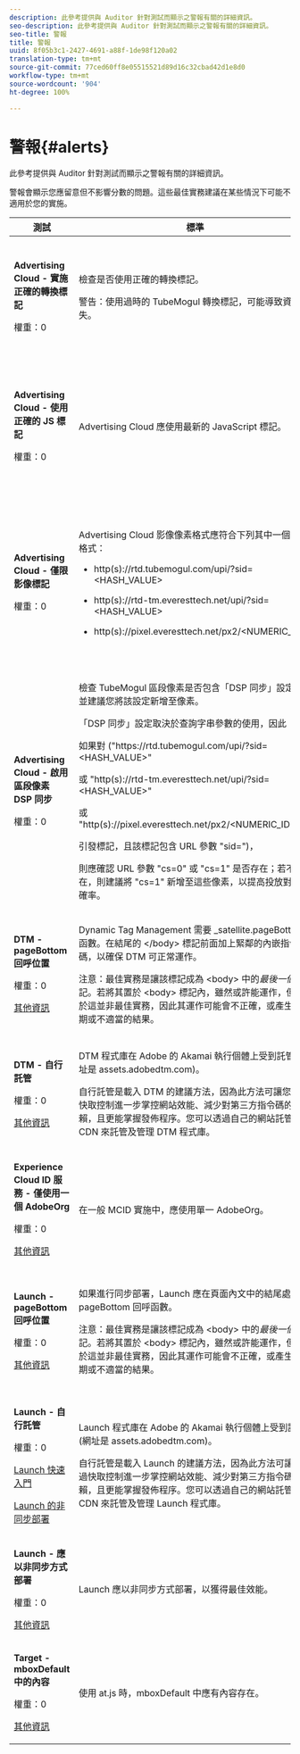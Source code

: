 ```yaml
---
description: 此參考提供與 Auditor 針對測試而顯示之警報有關的詳細資訊。
seo-description: 此參考提供與 Auditor 針對測試而顯示之警報有關的詳細資訊。
seo-title: 警報
title: 警報
uuid: 8f05b3c1-2427-4691-a88f-1de98f120a02
translation-type: tm+mt
source-git-commit: 77ced60ff8e05515521d89d16c32cbad42d1e8d0
workflow-type: tm+mt
source-wordcount: '904'
ht-degree: 100%

---
```



# 警報{#alerts}

此參考提供與 Auditor 針對測試而顯示之警報有關的詳細資訊。

警報會顯示您應留意但不影響分數的問題。這些最佳實務建議在某些情況下可能不適用於您的實施。

<table id="table_031432C9BB804A6F90E7FF572739E169"> 
 <thead> 
  <tr> 
   <th colname="col1" class="entry"> 測試 </th> 
   <th colname="col2" class="entry"> 標準 </th> 
   <th colname="col3" class="entry"> 建議 </th> 
  </tr>
 </thead>
 <tbody> 
  <tr> 
   <td colname="col1"> 
    <!--
      1.0.1 
    --> <p><b>Advertising Cloud - 實施正確的轉換標記</b> </p> <p>權重：0 </p> </td> 
   <td colname="col2"> <p>檢查是否使用正確的轉換標記。 </p> <p> <p>警告：使用過時的 TubeMogul 轉換標記，可能導致資料遺失。 </p> </p> </td> 
   <td colname="col3"> <p>將您的轉換像素升級為新的 Advertising Cloud 僅限影像轉換標記。 </p> <p>這項工作用 Advertising Cloud Launch Extension 來執行最為容易。 </p> </td> 
  </tr> 
  <tr> 
   <td colname="col1"> 
    <!--
      1.0.1 
    --> <p><b>Advertising Cloud - 使用正確的 JS 標記</b> </p> <p>權重：0 </p> </td> 
   <td colname="col2"> <p>Advertising Cloud 應使用最新的 JavaScript 標記。 </p> </td> 
   <td colname="col3"> <p>將您的 Advertising Cloud JavaScript 升級至最新版本。使用過時的 JavaScript 版本可能會導致功能失效。 </p> <p>使用 Advertising Cloud Launch Extension 可輕鬆完成這項工作。 </p> </td> 
  </tr> 
  <tr> 
   <td colname="col1"> 
    <!--
      1.0.1 
    --> <p><b>Advertising Cloud - 僅限影像標記</b> </p> <p>權重：0 </p> </td> 
   <td colname="col2"> <p>Advertising Cloud 影像像素格式應符合下列其中一個建議格式： </p> <p> 
     <ul id="ul_D85BE9C8A8654DE890E1A814E3573D86"> 
      <li id="li_E2AEDD76AC7044E8AD6AE8375858D198"> <p><span class="codeph"> http(s)://rtd.tubemogul.com/upi/?sid=&lt;HASH_VALUE&gt;</span> </p> </li> 
      <li id="li_1EEFA03516BF445294B5EC5DED891758"> <p><span class="codeph"> http(s)://rtd-tm.everesttech.net/upi/?sid=&lt;HASH_VALUE&gt;</span> </p> </li> 
      <li id="li_F72206B142214217BDD34356D2F3D8AD"> <p><span class="codeph"> http(s)://pixel.everesttech.net/px2/&lt;NUMERIC_ID&gt;?</span> </p> </li> 
     </ul> </p> </td> 
   <td colname="col3"> <p>將您的 Advertising Cloud 像素升級至新的 Advertising Cloud 僅限影像標記，以確保您使用的是完整的 Advertising Cloud 功能。 </p> <p>這項工作用 Advertising Cloud Launch Extension 來執行最為容易。 </p> </td> 
  </tr> 
  <tr> 
   <td colname="col1"> 
    <!--
      1.0.1 
    --> <p><b>Advertising Cloud - 啟用區段像素 DSP 同步</b> </p> <p>權重：0 </p> </td> 
   <td colname="col2"> <p>檢查 TubeMogul 區段像素是否包含「DSP 同步」設定，並建議您將該設定新增至像素。 </p> <p>「DSP 同步」設定取決於查詢字串參數的使用，因此 </p> <p>如果對 <span class="codeph">("https://rtd.tubemogul.com/upi/?sid=&lt;HASH_VALUE&gt;"</span> </p> <p> 或 <span class="codeph">"http(s)://rtd-tm.everesttech.net/upi/?sid=&lt;HASH_VALUE&gt;"</span> </p> <p> 或 <span class="codeph">"http(s)://pixel.everesttech.net/px2/&lt;NUMERIC_ID&gt;?"</span> </p> <p>引發標記，且該標記包含 URL 參數 <span class="codeph">"sid=")</span>， </p> <p>則應確認 URL 參數 <span class="codeph">"cs=0"</span> 或 <span class="codeph">"cs=1"</span> 是否存在；若不存在，則建議將 <span class="codeph">"cs=1"</span> 新增至這些像素，以提高投放對象準確率。 </p> </td> 
   <td colname="col3"> <p> 將 URL 參數 <span class="codeph">"cs=1"</span> 新增至 Advertising Cloud 像素，以便進行 DSP 同步，進而提高投放對象準確率。 </p> <p>這項工作用 Advertising Cloud Launch Extension 來執行最為容易。 </p> </td> 
  </tr> 
  <tr> 
   <td colname="col1"> 
    <!--
      CAce6db25bc8c443409f0fcc5ac9d622c3 
    --> <p><b>DTM - pageBottom 回呼位置</b> </p> <p>權重：0 </p> <p><a href="https://docs.adobe.com/content/help/zh-Hant/dtm/using/client-side/t-add-header-fooder-code.html" format="html" scope="external"> 其他資訊</a> </p> 
    <!--
      TEa9df69942f404055a64262889c8b21d3 
    --> </td> 
   <td colname="col2"> <p>Dynamic Tag Management 需要 <span class="codeph">_satellite.pageBottom()</span> 函數。在結尾的 <span class="codeph">&lt;/body&gt;</span> 標記前面加上緊鄰的內嵌指令碼，以確保 DTM 可正常運作。 </p> <p> <p>注意：最佳實務是讓該標記成為 <span class="codeph">&lt;body&gt;</span> 中的<i>最後一個</i>標記。若將其置於 <span class="codeph">&lt;body&gt;</span> 標記內，雖然或許能運作，但由於這並非最佳實務，因此其運作可能會不正確，或產生非預期或不適當的結果。 </p> </p> </td> 
   <td colname="col3"> <p>在結尾的 <span class="codeph">&lt;/body&gt;</span> 標記前面加上緊鄰的內嵌指令碼，以確保 DTM 可正常運作。 </p> </td> 
  </tr> 
  <tr> 
   <td colname="col1"> 
    <!--
      1.0.1 
    --> <p><b>DTM - 自行託管</b> </p> <p>權重：0 </p> <p><a href="https://docs.adobe.com/content/help/zh-Hant/dtm/using/client-side/client-side-information.html" format="html" scope="external"> 其他資訊</a> </p> </td> 
   <td colname="col2"> <p> DTM 程式庫在 Adobe 的 Akamai 執行個體上受到託管 (網址是 <span class="filepath">assets.adobedtm.com</span>)。 </p> <p> 自行託管是載入 DTM 的建議方法，因為此方法可讓您透過快取控制進一步掌控網站效能、減少對第三方指令碼的依賴，且更能掌握發佈程序。您可以透過自己的網站託管或 CDN 來託管及管理 DTM 程式庫。 </p> </td> 
   <td colname="col3"> <p>自行託管是在頁面上載入 DTM 的建議方法。雖然透過 Akamai CDN 進行 DTM 託管在多數情況下都是可行的，但自行託管可以改善頁面效能。 </p> </td> 
  </tr> 
  <tr> 
   <td colname="col1"> 
    <!--
      1.0.1 
    --> <p><b>Experience Cloud ID 服務 - 僅使用一個 AdobeOrg</b> </p> <p>權重：0 </p> <p><a href="https://docs.adobe.com/content/help/zh-Hant/id-service/using/intro/id-request.html" format="html" scope="external"> 其他資訊</a> </p> </td> 
   <td colname="col2"> <p>在一般 MCID 實施中，應使用單一 AdobeOrg。 </p> </td> 
   <td colname="col3"> <p>驗證此實施有多個 AdobeOrg ID。 </p> </td> 
  </tr> 
  <tr> 
   <td colname="col1"> 
    <!--
      1.0.5 
    --> <p><b>Launch - pageBottom 回呼位置</b> </p> <p>權重：0 </p> <p><a href="https://adobe.com/go/launch_help_get_started" format="https" scope="external"> 其他資訊</a> </p> 
    <!--
      TE48c499b022f545c5bccc6f8bde169685 
    --> </td> 
   <td colname="col2"> <p>如果進行同步部署，Launch 應在頁面內文中的結尾處定義 <span class="codeph">pageBottom</span> 回呼函數。 </p> <p> <p>注意：最佳實務是讓該標記成為 <span class="codeph">&lt;body&gt;</span> 中的<i>最後一個</i>標記。若將其置於 <span class="codeph">&lt;body&gt;</span> 標記內，雖然或許能運作，但由於這並非最佳實務，因此其運作可能會不正確，或產生非預期或不適當的結果。 </p> </p> </td> 
   <td colname="col3"> <p>Launch 需要 <span class="codeph">_satellite.pageBottom()</span> 函數才能進行同步部署。請在結尾的 <span class="codeph">&lt;/body&gt;</span> 標記前面加上緊鄰的內嵌指令碼，以確保 Launch 可正常運作。 </p> </td> 
  </tr> 
  <tr> 
   <td colname="col1"> 
    <!--
      1.0.1 
    --> <p><b>Launch - 自行託管</b> </p> <p>權重：0 </p> <p><a href="https://adobe.com/go/launch_help_get_started" format="https" scope="external">Launch 快速入門</a> </p> <p><a href="https://docs.adobe.com/content/help/zh-Hant/launch/using/reference/client-side-info/asynchronous-deployment.html" format="https" scope="external">Launch 的非同步部署</a> </p> </td> 
   <td colname="col2"> <p>Launch 程式庫在 Adobe 的 Akamai 執行個體上受到託管 (網址是 <span class="filepath">assets.adobedtm.com</span>)。 </p> <p>自行託管是載入 Launch 的建議方法，因為此方法可讓您透過快取控制進一步掌控網站效能、減少對第三方指令碼的依賴，且更能掌握發佈程序。您可以透過自己的網站託管或 CDN 來託管及管理 Launch 程式庫。 </p> </td> 
   <td colname="col3"> <p>雖然透過 Akamai CDN 進行 Launch 託管在多數情況下都是可行的，但建議您實施自行託管，作為改善頁面效能的首要步驟。 </p> </td> 
  </tr> 
  <tr> 
   <td colname="col1"> 
    <!--
      1.0.1 
    --> <p><b>Launch - 應以非同步方式部署</b> </p> <p>權重：0 </p> <p><a href="https://adobe.com/go/launch_help_get_started" format="https" scope="external"> 其他資訊</a> </p> </td> 
   <td colname="col2"> <p>Launch 應以非同步方式部署，以獲得最佳效能。 </p> </td> 
   <td colname="col3"> <p>在內嵌指令碼中加入 async 參數，以確保非同步 Launch 功能可正確運作 </p> </td> 
  </tr> 
  <tr> 
   <td colname="col1"> 
    <!--
      1.0.1 
    --> <p><b>Target - mboxDefault 中的內容</b> </p> <p>權重：0 </p> <p><a href="https://docs.adobe.com/content/help/zh-Hant/target/using/implement-target/implementing-target.html" format="html" scope="external"> 其他資訊</a> </p> </td> 
   <td colname="col2"> <p> 使用 at.js 時，mboxDefault 中應有內容存在。 </p> </td> 
   <td colname="col3"> <p>確認有可用的內容。 </p> </td> 
  </tr> 
 </tbody> 
</table>

